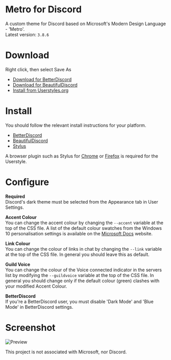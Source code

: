 # Metro for Discord
A custom theme for Discord based on Microsoft's Modern Design Language - 'Metro'.  
Latest version: `3.8.6`

# Download
Right click, then select Save As  
* [Download for BetterDiscord](https://raw.githubusercontent.com/TakosThings/Metro-for-Discord/master/dist/Metro_for_Discord.theme.css)
* [Download for BeautifulDiscord](https://raw.githubusercontent.com/TakosThings/Metro-for-Discord/master/dist/Metro_for_Discord.css)
* [Install from Userstyles.org](https://userstyles.org/styles/136340/metro-for-discord)

# Install
You should follow the relevant install instructions for your platform.  
* [BetterDiscord](https://i.imgur.com/H7VyWea.png)
* [BeautifulDiscord](https://github.com/DTinker/discord-resources/wiki/Installing-Modifications#beautifuldiscord)
* [Stylus](https://userstyles.org/help/stylish)

A browser plugin such as Stylus for [Chrome](https://chrome.google.com/webstore/detail/clngdbkpkpeebahjckkjfobafhncgmne) or [Firefox](https://addons.mozilla.org/en-US/firefox/addon/styl-us/) is required for the Userstyle.

# Configure
**Required**  
Discord's dark theme must be selected from the Appearance tab in User Settings.

**Accent Colour**  
You can change the accent colour by changing the `--accent` variable at the top of the CSS file. A list of the default colour swatches from the Windows 10 personalisation settings is available on the [Microsoft Docs](https://github.com/MicrosoftDocs/windows-uwp/blob/53eb5fbcf125c9b189de37a6afb8b50ccc2a49fe/windows-apps-src/design/style/color.md#windows-accent-colors) website.

**Link Colour**  
You can change the colour of links in chat by changing the `--link` variable at the top of the CSS file. In general you should leave this as default.

**Guild Voice**  
You can change the colour of the Voice connected indicator in the servers list by modifying the `--guildvoice` variable at the top of the CSS file. In general you should change only if the default colour (green) clashes with your modified Accent Colour.

**BetterDiscord**  
If you're a BetterDiscord user, you must disable 'Dark Mode' and 'Blue Mode' in BetterDiscord settings.

# Screenshot
![Preview](https://i.imgur.com/5PzfgwK.jpg)

This project is not associated with Microsoft, nor Discord.
